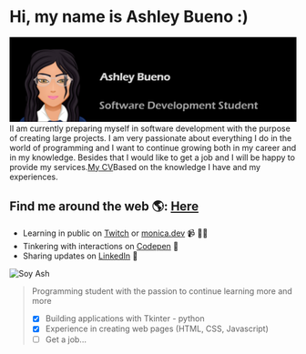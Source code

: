 # **Hi, my name is Ashley Bueno :)**

<img src="https://raw.githubusercontent.com/nAltUnKe/avatar/main/banner%20original.png" alt="banner that says Ashley Bueno - Software Development Student">
II am currently preparing myself in software development with the purpose of creating large projects.
I am very passionate about everything I do in the world of programming and I want to continue growing both in my career and in my knowledge.
Besides that I would like to get a job and I will be happy to provide my services.<a href="">My CV</a>Based on the knowledge I have and my experiences.


## Find me around the web 🌎: <a href="https://app.genial.ly/editor/624b3559f91f1f0019d95973">Here</a>
- Learning in public on <a href="https://www.twitch.tv/blacktechdiva">Twitch</a> or <a href="https://www.monica.dev">monica.dev</a> 📹 ✍🏾
- Tinkering with interactions on <a href="https://codepen.io/m0nica"> Codepen</a> 🏓
- Sharing updates on <a href="https://www.linkedin.com/in/monicampowell/">LinkedIn</a> 💼























![Soy Ash](https://i.pinimg.com/originals/37/88/f5/3788f590a3342071e16957d047bc43d3.gif)                           

> Programming student with the passion to continue learning more and more
> - [x] Building applications with Tkinter - python
> - [x] Experience in creating web pages (HTML, CSS, Javascript)
> - [ ] Get a job...
